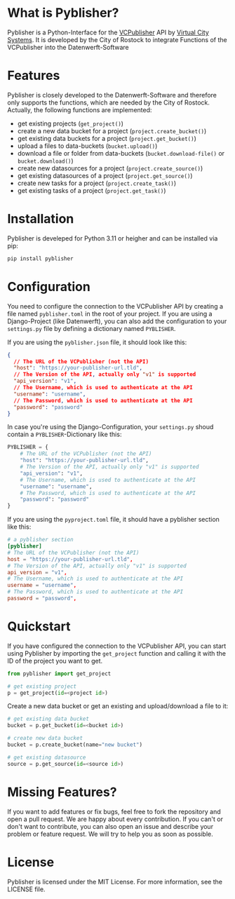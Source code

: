 # What is Pyblisher?
Pyblisher is a Python-Interface for the [VCPublisher](https://vc.systems/en/products/vc-publisher/) API by [Virtual City Systems](https://vc.systems).
It is developed by the City of Rostock to integrate Functions of the VCPublisher into the Datenwerft-Software

# Features
Pyblisher is closely developed to the Datenwerft-Software and therefore only supports the functions, which are needed by the City of Rostock.
Actually, the following functions are implemented:
- get existing projects (`get_project()`)
- create a new data bucket for a project (`project.create_bucket()`)
- get existing data buckets for a project (`project.get_bucket()`)
- upload a files to data-buckets (`bucket.upload()`)
- download a file or folder from data-buckets (`bucket.download-file()` or `bucket.download()`)
- create new datasources for a project (`project.create_source()`)
- get existing datasources of a project (`project.get_source()`)
- create new tasks for a project (`project.create_task()`)
- get existing tasks of a project (`project.get_task()`)

# Installation
Pyblisher is develeped for Python 3.11 or heigher and can be installed via pip:
```bash
pip install pyblisher
```

# Configuration
You need to configure the connection to the VCPublisher API by creating a file named `pyblisher.toml` in the root of your project.
If you are using a Django-Project (like Datenwerft), you can also add the configuration to your `settings.py` file by defining a dictionary named `PYBLISHER`.

If you are using the `pyblisher.json` file, it should look like this:
```json
{
  // The URL of the VCPublisher (not the API)
  "host": "https://your-publisher-url.tld",
  // The Version of the API, actually only "v1" is supported
  "api_version": "v1",
  // The Username, which is used to authenticate at the API
  "username": "username",
  // The Password, which is used to authenticate at the API
  "password": "password"
}
```

In case you're using the Django-Configuration, your `settings.py` shoud contain a `PYBLISHER`-Dictionary like this:
```python
PYBLISHER = {
    # The URL of the VCPublisher (not the API)
    "host": "https://your-publisher-url.tld",
    # The Version of the API, actually only "v1" is supported
    "api_version": "v1",
    # The Username, which is used to authenticate at the API
    "username": "username",
    # The Password, which is used to authenticate at the API
    "password": "password"
}
```

If you are using the `pyproject.toml` file, it should have a pyblisher section like this:
```toml
# a pyblisher section
[pyblisher]
# The URL of the VCPublisher (not the API)
host = "https://your-publisher-url.tld",
# The Version of the API, actually only "v1" is supported
api_version = "v1",
# The Username, which is used to authenticate at the API
username = "username",
# The Password, which is used to authenticate at the API
password = "password",
```


# Quickstart
If you have configured the connection to the VCPublisher API, you can start using Pyblisher by importing the `get_project` function and calling it with the ID of the project you want to get.

```python
from pyblisher import get_project

# get existing project
p = get_project(id=<project id>)
```

Create a new data bucket or get an existing and upload/download a file to it:
```python
# get existing data bucket
bucket = p.get_bucket(id=<bucket id>)

# create new data bucket
bucket = p.create_bucket(name="new bucket")

# get existing datasource
source = p.get_source(id=<source id>)

```

# Missing Features?
If you want to add features or fix bugs, feel free to fork the repository and open a pull request. We are happy about every contribution.
If you can't or don't want to contribute, you can also open an issue and describe your problem or feature request. We will try to help you as soon as possible.

# License
Pyblisher is licensed under the MIT License. For more information, see the LICENSE file.
